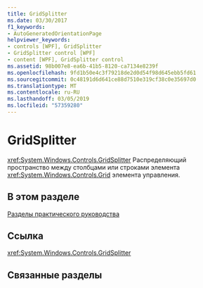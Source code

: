 ```yaml
---
title: GridSplitter
ms.date: 03/30/2017
f1_keywords:
- AutoGeneratedOrientationPage
helpviewer_keywords:
- controls [WPF], GridSplitter
- GridSplitter control [WPF]
- content [WPF], GridSplitter control
ms.assetid: 98b007e8-ea6b-41b5-8120-ca7134e8239f
ms.openlocfilehash: 9fd1b50e4c3f79218de2d0d54f98d645ebb5fd61
ms.sourcegitcommit: 0c48191d6d641ce88d7510e319cf38c0e35697d0
ms.translationtype: MT
ms.contentlocale: ru-RU
ms.lasthandoff: 03/05/2019
ms.locfileid: "57359280"
---
```

# <a name="gridsplitter"></a>GridSplitter
<xref:System.Windows.Controls.GridSplitter> Распределяющий пространство между столбцами или строками элемента <xref:System.Windows.Controls.Grid> элемента управления.  
  
## <a name="in-this-section"></a>В этом разделе  
 [Разделы практического руководства](gridsplitter-how-to-topics.md)  
  
## <a name="reference"></a>Ссылка  
 <xref:System.Windows.Controls.GridSplitter>  
  
## <a name="related-sections"></a>Связанные разделы
